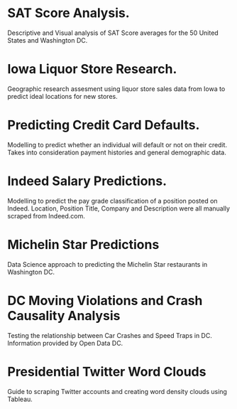 # SAT Score Analysis.
Descriptive and Visual analysis of SAT Score averages for the 50 United States and Washington DC.

# Iowa Liquor Store Research.
Geographic research assesment using liquor store sales data from Iowa to predict ideal locations for new stores.

# Predicting Credit Card Defaults.
Modelling to predict whether an individual will default or not on their credit.  Takes into consideration payment histories and general demographic data.

# Indeed Salary Predictions.
Modelling to predict the pay grade classification of a position posted on Indeed.  Location, Position Title, Company and Description were all manually scraped from Indeed.com. 

# Michelin Star Predictions
Data Science approach to predicting the Michelin Star restaurants in Washington DC.

# DC Moving Violations and Crash Causality Analysis
Testing the relationship between Car Crashes and Speed Traps in DC.  Information provided by Open Data DC.

# Presidential Twitter Word Clouds
Guide to scraping Twitter accounts and creating word density clouds using Tableau.

